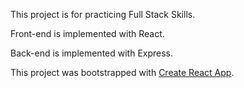 This project is for practicing Full Stack Skills.

Front-end is implemented with React.

Back-end is implemented with Express.



This project was bootstrapped with [Create React App](https://github.com/facebookincubator/create-react-app).